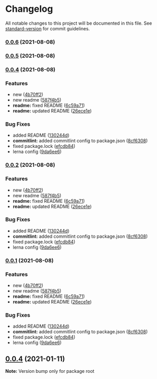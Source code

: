 # Changelog

All notable changes to this project will be documented in this file. See [standard-version](https://github.com/conventional-changelog/standard-version) for commit guidelines.

### [0.0.6](https://github.com/dvreed77/rapid-sketch/compare/v0.0.5...v0.0.6) (2021-08-08)

### [0.0.5](https://github.com/dvreed77/rapid-sketch/compare/v0.0.4...v0.0.5) (2021-08-08)

### [0.0.4](https://github.com/dvreed77/rapid-sketch/compare/v0.0.3...v0.0.4) (2021-08-08)


### Features

* new ([4b70ff2](https://github.com/dvreed77/rapid-sketch/commit/4b70ff2c2348a54f120ce54f8a065f454c78b7c3))
* new readme ([587f4b5](https://github.com/dvreed77/rapid-sketch/commit/587f4b572d39d2738b73511e37b391f23e050cc4))
* **readme:** fixed README ([6c59a71](https://github.com/dvreed77/rapid-sketch/commit/6c59a714d31f12c6e36660a779b788f7d8f6154e))
* **readme:** updated README ([26ece1e](https://github.com/dvreed77/rapid-sketch/commit/26ece1e1cd072c9b72020d836743aee97b772d05))


### Bug Fixes

* added README ([130244d](https://github.com/dvreed77/rapid-sketch/commit/130244d13ca6e4fc97437335c491437b9c07953a))
* **commitlint:** added commitlint config to package.json ([8cf6308](https://github.com/dvreed77/rapid-sketch/commit/8cf6308e23a6e9a185c53fdf92edd5a55fdc7228))
* fixed package.lock ([efcdb84](https://github.com/dvreed77/rapid-sketch/commit/efcdb84f60d049c91673a67e7cfa5b5b253fe3b9))
* lerna config ([9da6ee6](https://github.com/dvreed77/rapid-sketch/commit/9da6ee6166baee74d8bcfe3f9b2f6228e9e380b5))

### [0.0.2](https://github.com/dvreed77/rapid-sketch/compare/v0.0.3...v0.0.2) (2021-08-08)


### Features

* new ([4b70ff2](https://github.com/dvreed77/rapid-sketch/commit/4b70ff2c2348a54f120ce54f8a065f454c78b7c3))
* new readme ([587f4b5](https://github.com/dvreed77/rapid-sketch/commit/587f4b572d39d2738b73511e37b391f23e050cc4))
* **readme:** fixed README ([6c59a71](https://github.com/dvreed77/rapid-sketch/commit/6c59a714d31f12c6e36660a779b788f7d8f6154e))
* **readme:** updated README ([26ece1e](https://github.com/dvreed77/rapid-sketch/commit/26ece1e1cd072c9b72020d836743aee97b772d05))


### Bug Fixes

* added README ([130244d](https://github.com/dvreed77/rapid-sketch/commit/130244d13ca6e4fc97437335c491437b9c07953a))
* **commitlint:** added commitlint config to package.json ([8cf6308](https://github.com/dvreed77/rapid-sketch/commit/8cf6308e23a6e9a185c53fdf92edd5a55fdc7228))
* fixed package.lock ([efcdb84](https://github.com/dvreed77/rapid-sketch/commit/efcdb84f60d049c91673a67e7cfa5b5b253fe3b9))
* lerna config ([9da6ee6](https://github.com/dvreed77/rapid-sketch/commit/9da6ee6166baee74d8bcfe3f9b2f6228e9e380b5))

### [0.0.1](https://github.com/dvreed77/rapid-sketch/compare/v0.0.3...v0.0.1) (2021-08-08)


### Features

* new ([4b70ff2](https://github.com/dvreed77/rapid-sketch/commit/4b70ff2c2348a54f120ce54f8a065f454c78b7c3))
* new readme ([587f4b5](https://github.com/dvreed77/rapid-sketch/commit/587f4b572d39d2738b73511e37b391f23e050cc4))
* **readme:** fixed README ([6c59a71](https://github.com/dvreed77/rapid-sketch/commit/6c59a714d31f12c6e36660a779b788f7d8f6154e))
* **readme:** updated README ([26ece1e](https://github.com/dvreed77/rapid-sketch/commit/26ece1e1cd072c9b72020d836743aee97b772d05))


### Bug Fixes

* added README ([130244d](https://github.com/dvreed77/rapid-sketch/commit/130244d13ca6e4fc97437335c491437b9c07953a))
* **commitlint:** added commitlint config to package.json ([8cf6308](https://github.com/dvreed77/rapid-sketch/commit/8cf6308e23a6e9a185c53fdf92edd5a55fdc7228))
* fixed package.lock ([efcdb84](https://github.com/dvreed77/rapid-sketch/commit/efcdb84f60d049c91673a67e7cfa5b5b253fe3b9))
* lerna config ([9da6ee6](https://github.com/dvreed77/rapid-sketch/commit/9da6ee6166baee74d8bcfe3f9b2f6228e9e380b5))

## [0.0.4](https://github.com/dvreed77/rapid-sketch/compare/v0.0.3...v0.0.4) (2021-01-11)

**Note:** Version bump only for package root
